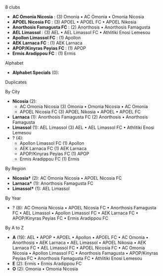 8 clubs

- **AC Omonia Nicosia** : (3) Omonia • AC Omonia • Omonia Nicosia
- **APOEL Nicosia FC** : (3) APOEL • APOEL FC • APOEL Nikosia
- **Anorthosis Famagusta FC** : (2) Anorthosis • Anorthosis Famagusta
- **AEL Limassol** : (3) AEL • AEL Limassol FC • Athlitiki Enosi Lemesou
- **Apollon Limassol FC** : (1) Apollon
- **AEK Larnaca FC** : (1) AEK Larnaca
- **APOP/Kinyras Peyias FC** : (1) APOP
- **Ermis Aradippou FC** : (1) Ermis




Alphabet

- **Alphabet Specials** (0): 




Duplicates





By City

- **Nicosia** (2): 
  - AC Omonia Nicosia  (3) Omonia • Omonia Nicosia • AC Omonia
  - APOEL Nicosia FC  (3) APOEL Nikosia • APOEL • APOEL FC
- **Larnaca** (1): Anorthosis Famagusta FC  (2) Anorthosis • Anorthosis Famagusta
- **Limassol** (1): AEL Limassol  (3) AEL • AEL Limassol FC • Athlitiki Enosi Lemesou
- ? (4): 
  - Apollon Limassol FC  (1) Apollon
  - AEK Larnaca FC  (1) AEK Larnaca
  - APOP/Kinyras Peyias FC  (1) APOP
  - Ermis Aradippou FC  (1) Ermis




By Region

- **Nicosia†** (2):   AC Omonia Nicosia • APOEL Nicosia FC
- **Larnaca†** (1):   Anorthosis Famagusta FC
- **Limassol†** (1):   AEL Limassol




By Year

- ? (8):   AC Omonia Nicosia • APOEL Nicosia FC • Anorthosis Famagusta FC • AEL Limassol • Apollon Limassol FC • AEK Larnaca FC • APOP/Kinyras Peyias FC • Ermis Aradippou FC






By A to Z

- **A** (19): AEL • APOP • APOEL • Apollon • APOEL FC • AC Omonia • Anorthosis • AEK Larnaca • AEL Limassol • APOEL Nikosia • AEK Larnaca FC • AEL Limassol FC • APOEL Nicosia FC • AC Omonia Nicosia • Apollon Limassol FC • Anorthosis Famagusta • APOP/Kinyras Peyias FC • Anorthosis Famagusta FC • Athlitiki Enosi Lemesou
- **E** (2): Ermis • Ermis Aradippou FC
- **O** (2): Omonia • Omonia Nicosia




